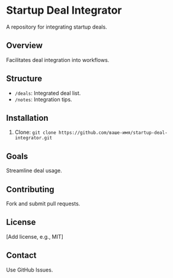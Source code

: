 # Startup Deal Integrator
A repository for integrating startup deals.

## Overview
Facilitates deal integration into workflows.

## Structure
- `/deals`: Integrated deal list.
- `/notes`: Integration tips.

## Installation
1. Clone: `git clone https://github.com/ваше-имя/startup-deal-integrator.git`

## Goals
Streamline deal usage.

## Contributing
Fork and submit pull requests.

## License
[Add license, e.g., MIT]

## Contact
Use GitHub Issues.
